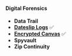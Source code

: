 #### Digital Forensics
- **Data Trail**
- [**Dateslip Logs**](./datesliplogs/) ✅
- [**Encrypted Canvas**](./encryptedcanvas/) ✅
- **Spyvault**
- **Zip Continuity**